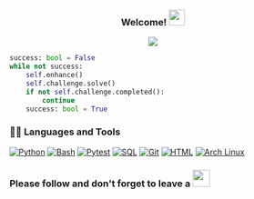 <h3 align="center">
  Welcome!
  <img src="https://media.giphy.com/media/hvRJCLFzcasrR4ia7z/giphy.gif" width="28">
</h3>

<p align="center">
  <a href="https://github.com/DenverCoder1/readme-typing-svg"><img src="https://readme-typing-svg.herokuapp.com/?lines=Python%20Automation%20Engineer;Always%20learning%20new%20things&font=Fira%20Code&center=true&width=440&height=45&color=f75c7e&vCenter=true&size=22"></a>
</p>

```python
success: bool = False
while not success:
    self.enhance()
    self.challenge.solve()
    if not self.challenge.completed():
        continue
    success: bool = True
```

### 👨‍💻 Languages and Tools

<p>
    <a href="https://sourcerer.io/vyahello"><img alt="Python" src="https://img.shields.io/badge/Python-14354C.svg?logo=python&logoColor=white"></a>
    <a href="https://sourcerer.io/vyahello"><img alt="Bash" src="https://img.shields.io/badge/Bash-121011.svg?logo=gnu-bash&logoColor=white"></a>
    <a href="https://sourcerer.io/vyahello"><img alt="Pytest" src="https://img.shields.io/badge/Pytest-0A9EDC.svg?logo=pytest&logoColor=white"></a>
    <a href="https://sourcerer.io/vyahello"><img alt="SQL" src="https://custom-icon-badges.herokuapp.com/badge/SQL-025E8C.svg?logo=database&logoColor=white"></a>
    <a href="https://sourcerer.io/vyahello"><img alt="Git" src="https://img.shields.io/badge/Git-F05033.svg?logo=git&logoColor=white"></a>
    <a href="https://sourcerer.io/vyahello"><img alt="HTML" src="https://img.shields.io/badge/HTML-E34F26.svg?logo=html5&logoColor=white"></a>
    <a href="https://sourcerer.io/vyahello"><img alt="Arch Linux" src="https://img.shields.io/badge/Arch%20Linux-1793D1.svg?logo=arch-linux&logoColor=white"></a>
</p>

<h3> Please follow and don't forget to leave a <img src="https://media.giphy.com/media/C4b6GwFKbYxK8/giphy.gif" width="30px"> </h3>

